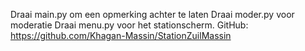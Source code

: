 Draai main.py om een opmerking achter te laten
Draai moder.py voor moderatie
Draai menu.py voor het stationscherm.
GitHub:
https://github.com/Khagan-Massin/StationZuilMassin
